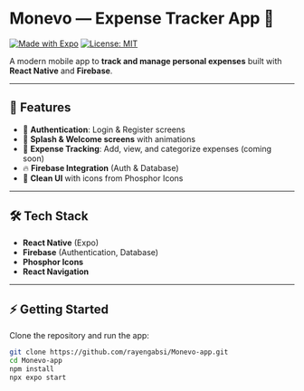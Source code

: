 # Monevo — Expense Tracker App 📱

[![Made with Expo](https://img.shields.io/badge/Made%20with-Expo-1abc9c?style=flat-square)](https://expo.dev/)
[![License: MIT](https://img.shields.io/badge/License-MIT-yellow.svg?style=flat-square)](./LICENSE)

A modern mobile app to **track and manage personal expenses** built with **React Native** and **Firebase**.

---

## 🚀 Features
- 🔑 **Authentication**: Login & Register screens
- 🎉 **Splash & Welcome screens** with animations
- 📝 **Expense Tracking**: Add, view, and categorize expenses (coming soon)
- 🔥 **Firebase Integration** (Auth & Database)
- 🌙 **Clean UI** with icons from Phosphor Icons

---

## 🛠️ Tech Stack
- **React Native** (Expo)  
- **Firebase** (Authentication, Database)  
- **Phosphor Icons**  
- **React Navigation**  

---

## ⚡ Getting Started

Clone the repository and run the app:

```bash
git clone https://github.com/rayengabsi/Monevo-app.git
cd Monevo-app
npm install
npx expo start
